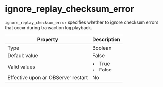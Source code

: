 ignore_replay_checksum_error
=================================================

`ignore_replay_checksum_error` specifies whether to ignore checksum errors that occur during transaction log playback.


| **Property** | **Description** |
|------------------|--------------------------------------------------------------------------------------------------------|
| Type | Boolean |
| Default value | False |
| Valid values | <li>True   <li>False |
| Effective upon an OBServer restart | No |


